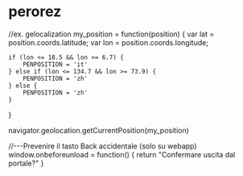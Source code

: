 # perorez


//ex. gelocalization
my_position = function(position) {
	var lat = position.coords.latitude;
	var lon = position.coords.longitude;

	if (lon <= 18.5 && lon >= 6.7) {
		PENPOSITION = 'it'
	} else if (lon <= 134.7 && lon >= 73.9) {
		PENPOSITION = 'zh'
	} else {
		PENPOSITION = 'zh'
	}
}

navigator.geolocation.getCurrentPosition(my_position)



//---Prevenire il tasto Back accidentale (solo su webapp)
window.onbeforeunload = function() { 
    return "Confermare uscita dal portale?"
}

